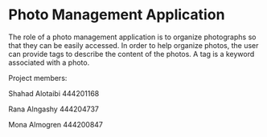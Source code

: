 #  Photo Management Application
 The role of a photo management application is to organize photographs so that they can be
 easily accessed. In order to help organize photos, the user can provide tags to describe the
 content of the photos. A tag is a keyword associated with a photo. 



 

Project members: 




Shahad Alotaibi  444201168 

Rana Alngashy  444204737 

Mona Almogren  444200847 
